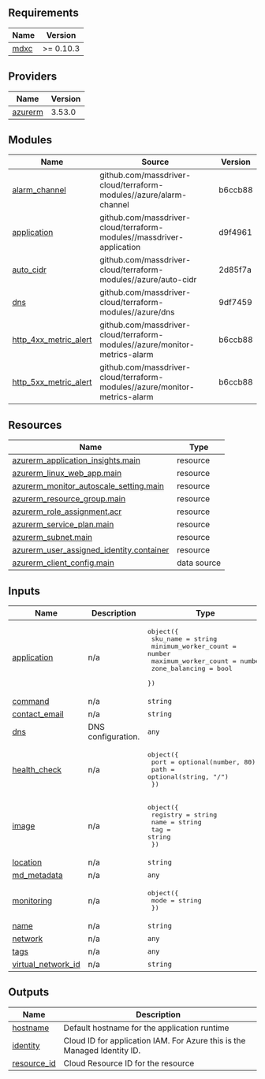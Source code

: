 <!-- BEGINNING OF PRE-COMMIT-TERRAFORM DOCS HOOK -->
## Requirements

| Name | Version |
|------|---------|
| <a name="requirement_mdxc"></a> [mdxc](#requirement\_mdxc) | >= 0.10.3 |

## Providers

| Name | Version |
|------|---------|
| <a name="provider_azurerm"></a> [azurerm](#provider\_azurerm) | 3.53.0 |

## Modules

| Name | Source | Version |
|------|--------|---------|
| <a name="module_alarm_channel"></a> [alarm\_channel](#module\_alarm\_channel) | github.com/massdriver-cloud/terraform-modules//azure/alarm-channel | b6ccb88 |
| <a name="module_application"></a> [application](#module\_application) | github.com/massdriver-cloud/terraform-modules//massdriver-application | d9f4961 |
| <a name="module_auto_cidr"></a> [auto\_cidr](#module\_auto\_cidr) | github.com/massdriver-cloud/terraform-modules//azure/auto-cidr | 2d85f7a |
| <a name="module_dns"></a> [dns](#module\_dns) | github.com/massdriver-cloud/terraform-modules//azure/dns | 9df7459 |
| <a name="module_http_4xx_metric_alert"></a> [http\_4xx\_metric\_alert](#module\_http\_4xx\_metric\_alert) | github.com/massdriver-cloud/terraform-modules//azure/monitor-metrics-alarm | b6ccb88 |
| <a name="module_http_5xx_metric_alert"></a> [http\_5xx\_metric\_alert](#module\_http\_5xx\_metric\_alert) | github.com/massdriver-cloud/terraform-modules//azure/monitor-metrics-alarm | b6ccb88 |

## Resources

| Name | Type |
|------|------|
| [azurerm_application_insights.main](https://registry.terraform.io/providers/hashicorp/azurerm/latest/docs/resources/application_insights) | resource |
| [azurerm_linux_web_app.main](https://registry.terraform.io/providers/hashicorp/azurerm/latest/docs/resources/linux_web_app) | resource |
| [azurerm_monitor_autoscale_setting.main](https://registry.terraform.io/providers/hashicorp/azurerm/latest/docs/resources/monitor_autoscale_setting) | resource |
| [azurerm_resource_group.main](https://registry.terraform.io/providers/hashicorp/azurerm/latest/docs/resources/resource_group) | resource |
| [azurerm_role_assignment.acr](https://registry.terraform.io/providers/hashicorp/azurerm/latest/docs/resources/role_assignment) | resource |
| [azurerm_service_plan.main](https://registry.terraform.io/providers/hashicorp/azurerm/latest/docs/resources/service_plan) | resource |
| [azurerm_subnet.main](https://registry.terraform.io/providers/hashicorp/azurerm/latest/docs/resources/subnet) | resource |
| [azurerm_user_assigned_identity.container](https://registry.terraform.io/providers/hashicorp/azurerm/latest/docs/resources/user_assigned_identity) | resource |
| [azurerm_client_config.main](https://registry.terraform.io/providers/hashicorp/azurerm/latest/docs/data-sources/client_config) | data source |

## Inputs

| Name | Description | Type | Default | Required |
|------|-------------|------|---------|:--------:|
| <a name="input_application"></a> [application](#input\_application) | n/a | <pre>object({<br>    sku_name             = string<br>    minimum_worker_count = number<br>    maximum_worker_count = number<br>    zone_balancing       = bool<br>  })</pre> | n/a | yes |
| <a name="input_command"></a> [command](#input\_command) | n/a | `string` | `null` | no |
| <a name="input_contact_email"></a> [contact\_email](#input\_contact\_email) | n/a | `string` | n/a | yes |
| <a name="input_dns"></a> [dns](#input\_dns) | DNS configuration. | `any` | n/a | yes |
| <a name="input_health_check"></a> [health\_check](#input\_health\_check) | n/a | <pre>object({<br>    port = optional(number, 80)<br>    path = optional(string, "/")<br>  })</pre> | n/a | yes |
| <a name="input_image"></a> [image](#input\_image) | n/a | <pre>object({<br>    registry = string<br>    name     = string<br>    tag      = string<br>  })</pre> | n/a | yes |
| <a name="input_location"></a> [location](#input\_location) | n/a | `string` | n/a | yes |
| <a name="input_md_metadata"></a> [md\_metadata](#input\_md\_metadata) | n/a | `any` | n/a | yes |
| <a name="input_monitoring"></a> [monitoring](#input\_monitoring) | n/a | <pre>object({<br>    mode = string<br>  })</pre> | n/a | yes |
| <a name="input_name"></a> [name](#input\_name) | n/a | `string` | n/a | yes |
| <a name="input_network"></a> [network](#input\_network) | n/a | `any` | n/a | yes |
| <a name="input_tags"></a> [tags](#input\_tags) | n/a | `any` | n/a | yes |
| <a name="input_virtual_network_id"></a> [virtual\_network\_id](#input\_virtual\_network\_id) | n/a | `string` | n/a | yes |

## Outputs

| Name | Description |
|------|-------------|
| <a name="output_hostname"></a> [hostname](#output\_hostname) | Default hostname for the application runtime |
| <a name="output_identity"></a> [identity](#output\_identity) | Cloud ID for application IAM. For Azure this is the Managed Identity ID. |
| <a name="output_resource_id"></a> [resource\_id](#output\_resource\_id) | Cloud Resource ID for the resource |
<!-- END OF PRE-COMMIT-TERRAFORM DOCS HOOK -->
